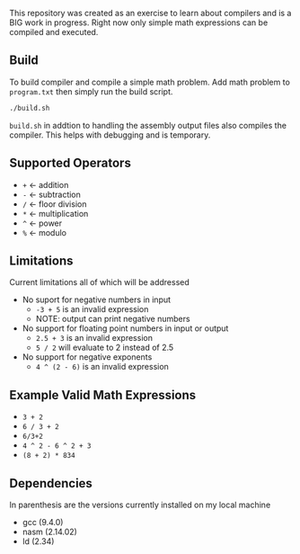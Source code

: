This repository was created as an exercise to learn about compilers and is a BIG work in progress. Right now only simple math expressions can be compiled and executed. 

## Build

To build compiler and compile a simple math problem. Add math problem to `program.txt` then simply run the build script.

```bash
./build.sh
```
`build.sh` in addtion to handling the assembly output files also compiles the compiler. This helps with debugging and is temporary.

## Supported Operators
- `+`  <- addition
- `-`  <- subtraction
- `/`  <- floor division
- `*`  <- multiplication
- `^`  <- power
- `%`  <- modulo

## Limitations

Current limitations all of which will be addressed
- No suport for negative numbers in input
    - `-3 + 5` is an invalid expression
    - NOTE: output can print negative numbers
- No support for floating point numbers in input or output
    - `2.5 + 3` is an invalid expression
    - `5 / 2` will evaluate to 2 instead of 2.5  
- No support for negative exponents
    - `4 ^ (2 - 6)` is an invalid expression

## Example Valid Math Expressions
- `3 + 2`
- `6 / 3 + 2`
- `6/3+2`
- `4 ^ 2 - 6 ^ 2 + 3`
- `(8 + 2) * 834`

## Dependencies
In parenthesis are the versions currently installed on my local machine
- gcc (9.4.0)
- nasm (2.14.02)
- ld (2.34)
